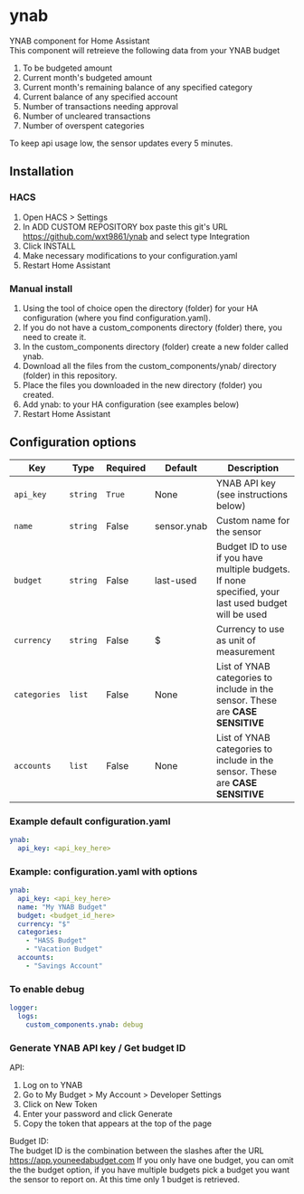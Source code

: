 # ynab

YNAB component for Home Assistant  
This component will retreieve the following data from your YNAB budget

1. To be budgeted amount
2. Current month's budgeted amount
3. Current month's remaining balance of any specified category
4. Current balance of any specified account
5. Number of transactions needing approval
6. Number of uncleared transactions
7. Number of overspent categories

To keep api usage low, the sensor updates every 5 minutes.

## Installation

### HACS

1. Open HACS > Settings
2. In ADD CUSTOM REPOSITORY box paste this git's URL <https://github.com/wxt9861/ynab> and select type Integration
3. Click INSTALL
4. Make necessary modifications to your configuration.yaml
5. Restart Home Assistant

### Manual install

1. Using the tool of choice open the directory (folder) for your HA configuration (where you find configuration.yaml).
2. If you do not have a custom_components directory (folder) there, you need to create it.
3. In the custom_components directory (folder) create a new folder called ynab.
4. Download all the files from the custom_components/ynab/ directory (folder) in this repository.
5. Place the files you downloaded in the new directory (folder) you created.
6. Add ynab: to your HA configuration (see examples below)
7. Restart Home Assistant

## Configuration options

| Key          | Type     | Required | Default     | Description                                                                                          |
| ------------ | -------- | -------- | ----------- | ---------------------------------------------------------------------------------------------------- |
| `api_key`    | `string` | `True`   | None        | YNAB API key (see instructions below)                                                                |
| `name`       | `string` | False    | sensor.ynab | Custom name for the sensor                                                                           |
| `budget`     | `string` | False    | last-used   | Budget ID to use if you have multiple budgets. If none specified, your last used budget will be used |
| `currency`   | `string` | False    | \$          | Currency to use as unit of measurement                                                               |
| `categories` | `list`   | False    | None        | List of YNAB categories to include in the sensor. These are **CASE SENSITIVE**                       |
| `accounts` | `list`   | False    | None          | List of YNAB categories to include in the sensor. These are **CASE SENSITIVE**                       |

### Example default configuration.yaml

```yaml
ynab:
  api_key: <api_key_here>
```

### Example: configuration.yaml with options

```yaml
ynab:
  api_key: <api_key_here>
  name: "My YNAB Budget"
  budget: <budget_id_here>
  currency: "$"
  categories:
    - "HASS Budget"
    - "Vacation Budget"
  accounts:
    - "Savings Account"
```

### To enable debug

```yaml
logger:
  logs:
    custom_components.ynab: debug
```

### Generate YNAB API key / Get budget ID

API:

1. Log on to YNAB
2. Go to My Budget > My Account > Developer Settings
3. Click on New Token
4. Enter your password and click Generate
5. Copy the token that appears at the top of the page

Budget ID:  
The budget ID is the combination between the slashes after the URL <https://app.youneedabudget.com>
If you only have one budget, you can omit the the budget option, if you have multiple budgets pick a budget you want the sensor to report on. At this time only 1 budget is retrieved.
